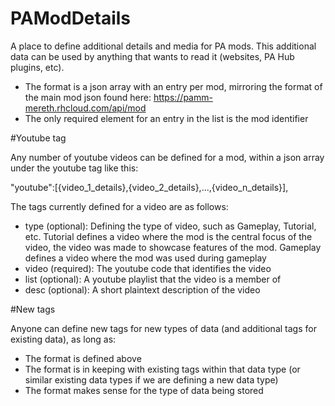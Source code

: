 PAModDetails
============

A place to define additional details and media for PA mods. This additional data can be used by anything that wants to read it (websites, PA Hub plugins, etc).

* The format is a json array with an entry per mod, mirroring the format of the main mod json found here: https://pamm-mereth.rhcloud.com/api/mod
* The only required element for an entry in the list is the mod identifier

#Youtube tag

Any number of youtube videos can be defined for a mod, within a json array under the youtube tag like this:

"youtube":[{video_1_details},{video_2_details},...,{video_n_details}],

The tags currently defined for a video are as follows:

* type (optional): Defining the type of video, such as Gameplay, Tutorial, etc. Tutorial defines a video where the mod is the central focus of the video, the video was made to showcase features of the mod. Gameplay defines a video where the mod was used during gameplay
* video (required): The youtube code that identifies the video
* list (optional): A youtube playlist that the video is a member of
* desc (optional): A short plaintext description of the video

#New tags

Anyone can define new tags for new types of data (and additional tags for existing data), as long as:
* The format is defined above
* The format is in keeping with existing tags within that data type (or similar existing data types if we are defining a new data type)
* The format makes sense for the type of data being stored
